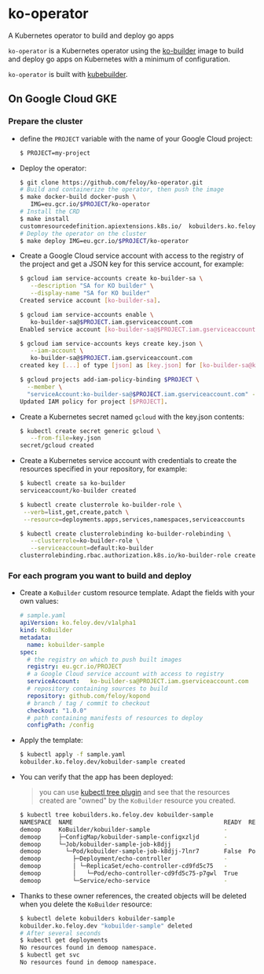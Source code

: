 # ko-operator

A Kubernetes operator to build and deploy go apps

`ko-operator` is a Kubernetes operator using the [ko-builder](https://github.com/feloy/ko-builder) image to build and deploy go apps on Kubernetes with a minimum of configuration.

`ko-operator` is built with [kubebuilder](https://book.kubebuilder.io/).

## On Google Cloud GKE

### Prepare the cluster

- define the `PROJECT` variable with the name of your Google Cloud project:

  ```sh
  $ PROJECT=my-project
  ```

- Deploy the operator:

  ```sh
  $ git clone https://github.com/feloy/ko-operator.git
  # Build and containerize the operator, then push the image
  $ make docker-build docker-push \
     IMG=eu.gcr.io/$PROJECT/ko-operator
  # Install the CRD
  $ make install
  customresourcedefinition.apiextensions.k8s.io/  kobuilders.ko.feloy.dev created
  # Deploy the operator on the cluster
  $ make deploy IMG=eu.gcr.io/$PROJECT/ko-operator
  ```

- Create a Google Cloud service account with access to the registry of the project and get a JSON key for this service account, for example:

  ```sh
  $ gcloud iam service-accounts create ko-builder-sa \
     --description "SA for KO builder" \
     --display-name "SA for KO builder"
  Created service account [ko-builder-sa].

  $ gcloud iam service-accounts enable \
     ko-builder-sa@$PROJECT.iam.gserviceaccount.com
  Enabled service account [ko-builder-sa@$PROJECT.iam.gserviceaccount.com].

  $ gcloud iam service-accounts keys create key.json \
     --iam-account \
     ko-builder-sa@$PROJECT.iam.gserviceaccount.com
  created key [...] of type [json] as [key.json] for [ko-builder-sa@ko-demo.iam.gserviceaccount.com]

  $ gcloud projects add-iam-policy-binding $PROJECT \
    --member \
    "serviceAccount:ko-builder-sa@$PROJECT.iam.gserviceaccount.com" --role "roles/storage.admin"
  Updated IAM policy for project [$PROJECT].
  ```

- Create a Kubernetes secret named `gcloud` with the key.json contents:

  ```sh
  $ kubectl create secret generic gcloud \
     --from-file=key.json
  secret/gcloud created
  ```

- Create a Kubernetes service account with credentials to create the resources specified in your repository, for example:

  ```sh
  $ kubectl create sa ko-builder
  serviceaccount/ko-builder created

  $ kubectl create clusterrole ko-builder-role \
   --verb=list,get,create,patch \
   --resource=deployments.apps,services,namespaces,serviceaccounts

  $ kubectl create clusterrolebinding ko-builder-rolebinding \
     --clusterrole=ko-builder-role \
     --serviceaccount=default:ko-builder
  clusterrolebinding.rbac.authorization.k8s.io/ko-builder-role created
  ```

### For each program you want to build and deploy

- Create a `KoBuilder` custom resource template. Adapt the fields with your own values:

  ```yaml
  # sample.yaml
  apiVersion: ko.feloy.dev/v1alpha1
  kind: KoBuilder
  metadata:
    name: kobuilder-sample
  spec:
    # the registry on which to push built images
    registry: eu.gcr.io/PROJECT
    # a Google Cloud service account with access to registry
    serviceAccount:   ko-builder-sa@PROJECT.iam.gserviceaccount.com
    # repository containing sources to build
    repository: github.com/feloy/kopond
    # branch / tag / commit to checkout
    checkout: "1.0.0"
    # path containing manifests of resources to deploy
    configPath: /config
  ```

- Apply the template:

  ```sh
  $ kubectl apply -f sample.yaml
  kobuilder.ko.feloy.dev/kobuilder-sample created
  ```

- You can verify that the app has been deployed:

  > you can use [kubectl tree plugin](https://github.com/ahmetb/kubectl-tree) and see that the resources created are "owned" by the `KoBuilder` resource you created.

  ```sh
  $ kubectl tree kobuilders.ko.feloy.dev kobuilder-sample
  NAMESPACE  NAME                                           READY  REASON        AGE
  demoop     KoBuilder/kobuilder-sample                     -                    45s
  demoop     ├─ConfigMap/kobuilder-sample-configxzljd       -                    45s
  demoop     └─Job/kobuilder-sample-job-k8djj               -                    45s
  demoop       └─Pod/kobuilder-sample-job-k8djj-7lnr7       False  PodCompleted  45s
  demoop         ├─Deployment/echo-controller               -                    12s
  demoop         │ └─ReplicaSet/echo-controller-cd9fd5c75   -                    12s
  demoop         │   └─Pod/echo-controller-cd9fd5c75-p7gwl  True                 12s
  demoop         └─Service/echo-service                     -                    12s
  ```

- Thanks to these owner references, the created objects will be deleted when you delete the `KoBuilder` resource:

  ```sh
  $ kubectl delete kobuilders kobuilder-sample
  kobuilder.ko.feloy.dev "kobuilder-sample" deleted
  # After several seconds
  $ kubectl get deployments
  No resources found in demoop namespace.
  $ kubectl get svc
  No resources found in demoop namespace.
  ```
